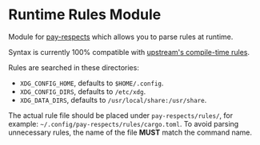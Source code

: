 # Runtime Rules Module

Module for [pay-respects](https://codeberg.org/iff/pay-respects) which allows you to parse rules at runtime.

Syntax is currently 100% compatible with [upstream's compile-time rules](https://codeberg.org/iff/pay-respects/src/branch/main/rules.md).

Rules are searched in these directories:

- `XDG_CONFIG_HOME`, defaults to `$HOME/.config`.
- `XDG_CONFIG_DIRS`, defaults to `/etc/xdg`.
- `XDG_DATA_DIRS`, defaults to `/usr/local/share:/usr/share`.

The actual rule file should be placed under `pay-respects/rules/`, for example: `~/.config/pay-respects/rules/cargo.toml`. To avoid parsing unnecessary rules, the name of the file **MUST** match the command name.
